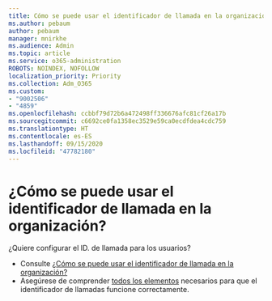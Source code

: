 ```yaml
---
title: Cómo se puede usar el identificador de llamada en la organización
ms.author: pebaum
author: pebaum
manager: mnirkhe
ms.audience: Admin
ms.topic: article
ms.service: o365-administration
ROBOTS: NOINDEX, NOFOLLOW
localization_priority: Priority
ms.collection: Adm_O365
ms.custom:
- "9002506"
- "4859"
ms.openlocfilehash: ccbbf79d72b6a472498ff336676afc81cf26a17b
ms.sourcegitcommit: c6692ce0fa1358ec3529e59ca0ecdfdea4cdc759
ms.translationtype: HT
ms.contentlocale: es-ES
ms.lasthandoff: 09/15/2020
ms.locfileid: "47782180"
---
```

# <a name="how-can-caller-id-be-used-in-your-organization"></a>¿Cómo se puede usar el identificador de llamada en la organización?

¿Quiere configurar el ID. de llamada para los usuarios?

- Consulte [¿Cómo se puede usar el identificador de llamada en la organización?](https://docs.microsoft.com/microsoftteams/how-can-caller-id-be-used-in-your-organization)
- Asegúrese de comprender [todos los elementos](https://docs.microsoft.com/microsoftteams/more-about-calling-line-id-and-calling-party-name) necesarios para que el identificador de llamadas funcione correctamente.
